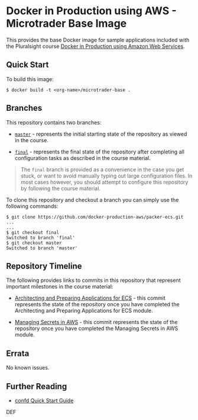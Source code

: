 # Docker in Production using AWS - Microtrader Base Image

This provides the base Docker image for sample applications included with the Pluralsight course [Docker in Production using Amazon Web Services](https://app.pluralsight.com/library/courses/docker-production-using-amazon-web-services/table-of-contents).

## Quick Start

To build this image: 

```
$ docker build -t <org-name>/microtrader-base .
```

## Branches

This repository contains two branches:

- [`master`](https://github.com/docker-production-aws/microtrader-base/tree/master) - represents the initial starting state of the repository as viewed in the course.

- [`final`](https://github.com/docker-production-aws/microtrader-base/tree/final) - represents the final state of the repository after completing all configuration tasks as described in the course material.

> The `final` branch is provided as a convenience in the case you get stuck, or want to avoid manually typing out large configuration files.  In most cases however, you should attempt to configure this repository by following the course material.

To clone this repository and checkout a branch you can simply use the following commands:

```
$ git clone https://github.com/docker-production-aws/packer-ecs.git
...
...
$ git checkout final
Switched to branch 'final'
$ git checkout master
Switched to branch 'master'
```

## Repository Timeline

The following provides links to commits in this repository that represent important milestones in the course material:

- [Architecting and Preparing Applications for ECS](https://github.com/docker-production-aws/microtrader-base/tree/architecting-and-preparing-applications) - this commit represents the state of the repository once you have completed the Architecting and Preparing Applications for ECS module.

- [Managing Secrets in AWS](https://github.com/docker-production-aws/microtrader-base/tree/managing-secrets-in-aws) - this commit represents the state of the repository once you have completed the Managing Secrets in AWS module.

## Errata

No known issues.

## Further Reading

- [confd Quick Start Guide](https://github.com/kelseyhightower/confd/blob/master/docs/quick-start-guide.md)


DEF

